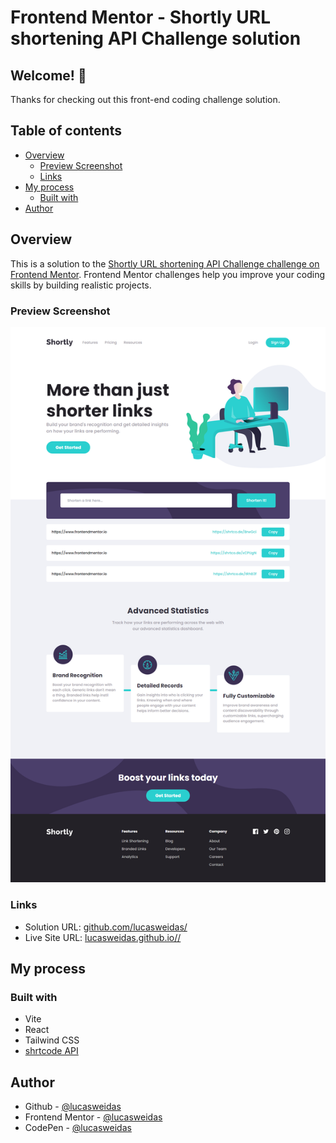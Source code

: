 # Frontend Mentor - Shortly URL shortening API Challenge solution

## Welcome! 👋

Thanks for checking out this front-end coding challenge solution.

## Table of contents

- [Overview](#overview)
  - [Preview Screenshot](#preview-screenshot)
  - [Links](#links)
- [My process](#my-process)
  - [Built with](#built-with)
- [Author](#author)

## Overview

This is a solution to the [Shortly URL shortening API Challenge challenge on Frontend Mentor](https://www.frontendmentor.io/challenges/url-shortening-api-landing-page-2ce3ob-G). Frontend Mentor challenges help you improve your coding skills by building realistic projects.

### Preview Screenshot

![Preview for the URL shortening API](./preview/desktop-preview.png)

### Links

- Solution URL: [github.com/lucasweidas/](https://github.com/lucasweidas/)
- Live Site URL: [lucasweidas.github.io//](https://lucasweidas.github.io//)

## My process

### Built with

- Vite
- React
- Tailwind CSS
- [shrtcode API](https://app.shrtco.de/)

## Author

- Github - [@lucasweidas](https://github.com/LucasWeidas)
- Frontend Mentor - [@lucasweidas](https://www.frontendmentor.io/profile/lucasweidas)
- CodePen - [@lucasweidas](https://codepen.io/lucasweidas)
